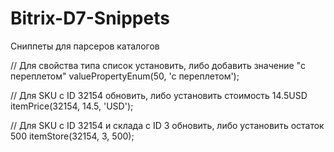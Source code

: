 # Bitrix-D7-Snippets
Сниппеты для парсеров каталогов

// Для свойства типа список установить, либо добавить значение "с переплетом"
valuePropertyEnum(50, 'c переплетом');

// Для SKU с ID 32154 обновить, либо установить стоимость 14.5USD
itemPrice(32154, 14.5, 'USD');

// Для SKU с ID 32154 и склада с ID 3 обновить, либо установить остаток 500
itemStore(32154, 3, 500);
